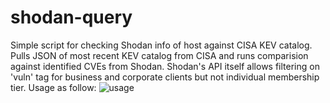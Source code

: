 # shodan-query
Simple script for checking Shodan info of host against CISA KEV catalog.
Pulls JSON of most recent KEV catalog from CISA and runs comparision against identified CVEs from Shodan.
Shodan's API itself allows filtering on 'vuln' tag for business and corporate clients but not individual membership tier.
Usage as follow:
![usage](https://github.com/user-attachments/assets/16689ab8-2634-4f76-b915-86f44bca9b46)
